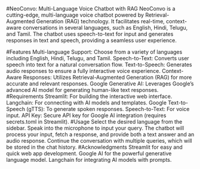 #NeoConvo: Multi-Language Voice Chatbot with RAG
NeoConvo is a cutting-edge, multi-language voice chatbot powered by Retrieval-Augmented Generation (RAG) technology. It facilitates real-time, context-aware conversations in several languages, such as English, Hindi, Telugu, and Tamil. The chatbot uses speech-to-text for input and generates responses in text and speech, providing a seamless user experience.

#Features
Multi-language Support: Choose from a variety of languages including English, Hindi, Telugu, and Tamil.
Speech-to-Text: Converts user speech into text for a natural conversation flow.
Text-to-Speech: Generates audio responses to ensure a fully interactive voice experience.
Context-Aware Responses: Utilizes Retrieval-Augmented Generation (RAG) for more accurate and relevant responses.
Google Generative AI: Leverages Google’s advanced AI model for generating human-like text responses.
#Requirements
Streamlit: For building the interactive web interface.
Langchain: For connecting with AI models and templates.
Google Text-to-Speech (gTTS): To generate spoken responses.
Speech-to-Text: For voice input.
API Key: Secure API key for Google AI integration (requires secrets.toml in Streamlit).
#Usage
Select the desired language from the sidebar.
Speak into the microphone to input your query.
The chatbot will process your input, fetch a response, and provide both a text answer and an audio response.
Continue the conversation with multiple queries, which will be stored in the chat history.
#Acknowledgments
Streamlit for easy and quick web app development.
Google AI for the powerful generative language model.
Langchain for integrating AI models with prompts.
